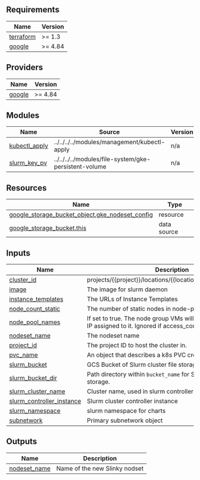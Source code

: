 <!-- BEGINNING OF PRE-COMMIT-TERRAFORM DOCS HOOK -->
## Requirements

| Name | Version |
|------|---------|
| <a name="requirement_terraform"></a> [terraform](#requirement\_terraform) | >= 1.3 |
| <a name="requirement_google"></a> [google](#requirement\_google) | >= 4.84 |

## Providers

| Name | Version |
|------|---------|
| <a name="provider_google"></a> [google](#provider\_google) | >= 4.84 |

## Modules

| Name | Source | Version |
|------|--------|---------|
| <a name="module_kubectl_apply"></a> [kubectl\_apply](#module\_kubectl\_apply) | ../../../../modules/management/kubectl-apply | n/a |
| <a name="module_slurm_key_pv"></a> [slurm\_key\_pv](#module\_slurm\_key\_pv) | ../../../../modules/file-system/gke-persistent-volume | n/a |

## Resources

| Name | Type |
|------|------|
| [google_storage_bucket_object.gke_nodeset_config](https://registry.terraform.io/providers/hashicorp/google/latest/docs/resources/storage_bucket_object) | resource |
| [google_storage_bucket.this](https://registry.terraform.io/providers/hashicorp/google/latest/docs/data-sources/storage_bucket) | data source |

## Inputs

| Name | Description | Type | Default | Required |
|------|-------------|------|---------|:--------:|
| <a name="input_cluster_id"></a> [cluster\_id](#input\_cluster\_id) | projects/{{project}}/locations/{{location}}/clusters/{{cluster}} | `string` | n/a | yes |
| <a name="input_image"></a> [image](#input\_image) | The image for slurm daemon | `string` | n/a | yes |
| <a name="input_instance_templates"></a> [instance\_templates](#input\_instance\_templates) | The URLs of Instance Templates | `list(string)` | n/a | yes |
| <a name="input_node_count_static"></a> [node\_count\_static](#input\_node\_count\_static) | The number of static nodes in node-pool | `number` | n/a | yes |
| <a name="input_node_pool_names"></a> [node\_pool\_names](#input\_node\_pool\_names) | If set to true. The node group VMs will have a random public IP assigned to it. Ignored if access\_config is set. | `list(string)` | n/a | yes |
| <a name="input_nodeset_name"></a> [nodeset\_name](#input\_nodeset\_name) | The nodeset name | `string` | `"gkenodeset"` | no |
| <a name="input_project_id"></a> [project\_id](#input\_project\_id) | The project ID to host the cluster in. | `string` | n/a | yes |
| <a name="input_pvc_name"></a> [pvc\_name](#input\_pvc\_name) | An object that describes a k8s PVC created by this module. | `string` | n/a | yes |
| <a name="input_slurm_bucket"></a> [slurm\_bucket](#input\_slurm\_bucket) | GCS Bucket of Slurm cluster file storage. | `any` | n/a | yes |
| <a name="input_slurm_bucket_dir"></a> [slurm\_bucket\_dir](#input\_slurm\_bucket\_dir) | Path directory within `bucket_name` for Slurm cluster file storage. | `string` | n/a | yes |
| <a name="input_slurm_cluster_name"></a> [slurm\_cluster\_name](#input\_slurm\_cluster\_name) | Cluster name, used in slurm controller | `string` | n/a | yes |
| <a name="input_slurm_controller_instance"></a> [slurm\_controller\_instance](#input\_slurm\_controller\_instance) | Slurm cluster controller instance | `any` | n/a | yes |
| <a name="input_slurm_namespace"></a> [slurm\_namespace](#input\_slurm\_namespace) | slurm namespace for charts | `string` | `"slurm"` | no |
| <a name="input_subnetwork"></a> [subnetwork](#input\_subnetwork) | Primary subnetwork object | `any` | n/a | yes |

## Outputs

| Name | Description |
|------|-------------|
| <a name="output_nodeset_name"></a> [nodeset\_name](#output\_nodeset\_name) | Name of the new Slinky nodset |
<!-- END OF PRE-COMMIT-TERRAFORM DOCS HOOK -->
